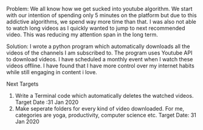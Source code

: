 Problem: We all know how we get sucked into youtube algorithm. We start with our intention of spending only 5 minutes on the platform but due to this addictive 
algorithms, we spend way more time than that. I was also not able to watch long videos as I quickly wanted to jump to next recommended video. This was reducing my 
attention span in the long term. 

Solution: I wrote a python program which automatically downloads all the videos of the channels I am subscribed to. The program uses Youtube API to download videos. 
I have scheduled a monthly event when I watch these videos offline. I have found that I have more control over my internet habits while still engaging in content 
i love. 

Next Targets
1. Write a Terminal code which automatically deletes the watched videos. Target Date :31 Jan 2020
2. Make seperate folders for every kind of video downloaded. For me, categories are yoga, productivity, computer science etc. Target Date: 31 Jan 2020
